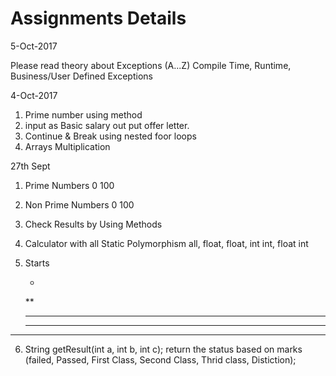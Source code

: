 # Assignments Details

5-Oct-2017

Please read theory about Exceptions (A...Z)
Compile Time, Runtime, Business/User Defined Exceptions



4-Oct-2017

1. Prime number using method
2. input as Basic salary out put offer letter.
3. Continue & Break using nested foor loops
4. Arrays Multiplication 



27th Sept

1. Prime Numbers 0 100
2. Non Prime Numbers 0 100
3. Check Results by Using Methods
4. Calculator with all Static Polymorphism all, float, float, int int, float int
5. Starts
    
     *
    **
   * * *
   * * * *
  * * * * *
  
 6. String getResult(int a, int b, int c);
 	return the status based on marks (failed, Passed, First Class, Second Class, Thrid class, Distiction);
 
 

   



